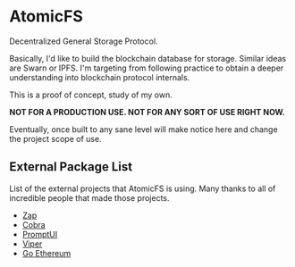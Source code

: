 # AtomicFS

Decentralized General Storage Protocol.

Basically, I'd like to build the blockchain database for storage. Similar ideas are Swarn or IPFS. I'm targeting from following practice to obtain a deeper understanding into blockchain protocol internals.

This is a proof of concept, study of my own. 

**NOT FOR A PRODUCTION USE. NOT FOR ANY SORT OF USE RIGHT NOW.**

Eventually, once built to any sane level will make notice here and change the project scope of use.



## External Package List

List of the external projects that AtomicFS is using. Many thanks to all of incredible people that
made those projects. 

- [Zap]
- [Cobra]
- [PromptUI]
- [Viper]
- [Go Ethereum]



[Zap]: <https://pkg.go.dev/go.uber.org/zap>
[Cobra]: <https://github.com/spf13/cobra>
[PromptUI]: <https://github.com/manifoldco/promptui>
[Go Ethereum]: <https://github.com/ethereum/go-ethereum>
[Viper]: <github.com/spf13/viper>
